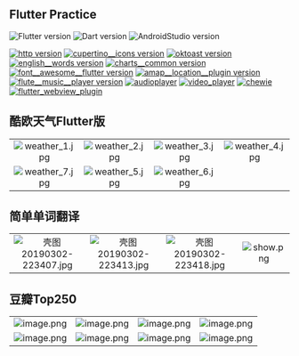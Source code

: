 ## Flutter Practice

![Flutter version](https://img.shields.io/badge/flutter-1.0.0-orange.svg)
![Dart version](https://img.shields.io/badge/dart-2.1.0-orange.svg)
![AndroidStudio version](https://img.shields.io/badge/AndroidStudio-3.1-orange)

[![http version](https://img.shields.io/badge/http-0.12.0-green.svg)](https://pub.dev/packages/http)
[![cupertino__icons version](https://img.shields.io/badge/cupertino_icons-0.1.2-green.svg)](https://pub.dev/packages/cupertino_icons)
[![oktoast version](https://img.shields.io/badge/oktoast-2.0.0-green.svg)](https://pub.dev/packages/cupertino_icons)
[![english__words version](https://img.shields.io/badge/english__words-3.1.3-green.svg)](https://pub.dev/packages/english_words)
[![charts__common version](https://img.shields.io/badge/charts__common-0.5.0-green.svg)](https://pub.dev/packages/charts_common)
[![font__awesome__flutter version](https://img.shields.io/badge/font__awesome__flutter-8.4.0-green.svg)](https://pub.dev/packages/font_awesome_flutter)
[![amap__location__plugin version](https://img.shields.io/badge/amap__location__plugin-0.2.0-green.svg)](https://pub.dev/packages/amap_location_plugin)
[![flute__music__player version](https://img.shields.io/badge/flute__music__player-0.0.6-green.svg)](https://pub.dev/packages/flute_music_player)
[![audioplayer](https://img.shields.io/badge/audioplayer-0.5.2-brightgreen)](https://pub.dev/packages/audioplayer)
[![video_player](https://img.shields.io/badge/video__player-0.6.0-brightgreen)](https://pub.dev/packages/video_player)
[![chewie](https://img.shields.io/badge/chewie-0.7.0-brightgreen)](https://pub.dev/packages/chewie)
[![flutter_webview_plugin](https://img.shields.io/badge/flutter__webview__plugin-0.2.0-brightgreen)](https://pub.dev/packages/flutter_webview_plugin)


## 酷欧天气Flutter版

|||||
|:--:|:--:|:--:|:--:|
|![weather_1.jpg](https://upload-images.jianshu.io/upload_images/9140378-cb27eb6eac80b9c6.jpg?imageMogr2/auto-orient/strip%7CimageView2/2/w/240)|![weather_2.jpg](https://upload-images.jianshu.io/upload_images/9140378-c76719eb3fb9ec5c.jpg?imageMogr2/auto-orient/strip%7CimageView2/2/w/240)|![weather_3.jpg](https://upload-images.jianshu.io/upload_images/9140378-9f54bb816bfa44c5.jpg?imageMogr2/auto-orient/strip%7CimageView2/2/w/240)|![weather_4.jpg](https://upload-images.jianshu.io/upload_images/9140378-a795b2c58915602c.jpg?imageMogr2/auto-orient/strip%7CimageView2/2/w/240)|
|![weather_7.jpg](https://upload-images.jianshu.io/upload_images/9140378-076f837ed184c86c.jpg?imageMogr2/auto-orient/strip%7CimageView2/2/w/240)|![weather_5.jpg](https://upload-images.jianshu.io/upload_images/9140378-250210ce6685ae52.jpg?imageMogr2/auto-orient/strip%7CimageView2/2/w/240)|![weather_6.jpg](https://upload-images.jianshu.io/upload_images/9140378-a24a9cdc8c0c8694.jpg?imageMogr2/auto-orient/strip%7CimageView2/2/w/240)||

## 简单单词翻译

|||||
|:--:|:--:|:--:|:--:|
|![壳图20190302-223407.jpg](https://upload-images.jianshu.io/upload_images/9140378-4f3eda1358453f67.jpg?imageMogr2/auto-orient/strip%7CimageView2/2/w/240)|![壳图20190302-223413.jpg](https://upload-images.jianshu.io/upload_images/9140378-d2e5620d1cd37060.jpg?imageMogr2/auto-orient/strip%7CimageView2/2/w/240)|![壳图20190302-223418.jpg](https://upload-images.jianshu.io/upload_images/9140378-7c64ea090cce5e2c.jpg?imageMogr2/auto-orient/strip%7CimageView2/2/w/240)|![show.png](https://upload-images.jianshu.io/upload_images/9140378-b295a02cdde492bb.png?imageMogr2/auto-orient/strip%7CimageView2/2/w/240)|

## 豆瓣Top250

|||||
|:--:|:--:|:--:|:--:|
|![image.png](https://upload-images.jianshu.io/upload_images/9140378-9a22a527cedc09fb.png?imageMogr2/auto-orient/strip%7CimageView2/2/w/240)|![image.png](https://upload-images.jianshu.io/upload_images/9140378-e9caaf628276ddbb.png?imageMogr2/auto-orient/strip%7CimageView2/2/w/240)|![image.png](https://upload-images.jianshu.io/upload_images/9140378-14d4c58cd50c6362.png?imageMogr2/auto-orient/strip%7CimageView2/2/w/240)|![image.png](https://upload-images.jianshu.io/upload_images/9140378-4cdaa5257bfbc83a.png?imageMogr2/auto-orient/strip%7CimageView2/2/w/240)|
|![image.png](https://upload-images.jianshu.io/upload_images/9140378-a09451a18f77b865.png?imageMogr2/auto-orient/strip%7CimageView2/2/w/240)|![image.png](https://upload-images.jianshu.io/upload_images/9140378-5c8cd7dbb601d5c6.png?imageMogr2/auto-orient/strip%7CimageView2/2/w/240)|![image.png](https://upload-images.jianshu.io/upload_images/9140378-3e360349b91998dd.png?imageMogr2/auto-orient/strip%7CimageView2/2/w/240)|![image.png](https://upload-images.jianshu.io/upload_images/9140378-8d64b436458af732.png?imageMogr2/auto-orient/strip%7CimageView2/2/w/240)|
